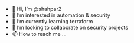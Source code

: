 - 👋 Hi, I’m @shahpar2
- 👀 I’m interested in automation & security
- 🌱 I’m currently learning terraform 
- 💞️ I’m looking to collaborate on security projects
- 📫 How to reach me ...

<!---
shahpar2/shahpar2 is a ✨ special ✨ repository because its `README.md` (this file) appears on your GitHub profile.
You can click the Preview link to take a look at your changes.
--->
